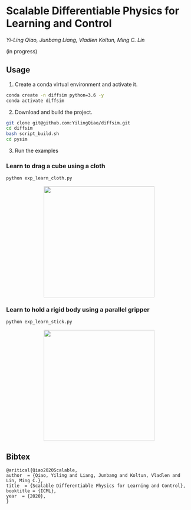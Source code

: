 

# Scalable Differentiable Physics for Learning and Control

*Yi-Ling Qiao, Junbang Liang, Vladlen Koltun, Ming C. Lin*

(in progress)

## Usage
1. Create a conda virtual environment and activate it.
```bash
conda create -n diffsim python=3.6 -y
conda activate diffsim
```

2. Download and build the project.
```bash
git clone git@github.com:YilingQiao/diffsim.git
cd diffsim
bash script_build.sh
cd pysim
```
3. Run the examples

### Learn to drag a cube using a cloth
```bash
python exp_learn_cloth.py
```

<div align="center">
<img width="300px" src="https://github.com/YilingQiao/linkfiles/raw/master/icml20/darg.gif"> 
</div>


### Learn to hold a rigid body using a parallel gripper
```bash
python exp_learn_stick.py
```

<div align="center">
<img width="300px" src="https://github.com/YilingQiao/linkfiles/raw/master/icml20/stick.gif"> 
</div>


## Bibtex
```
@aritical{Qiao2020Scalable,
author  = {Qiao, Yiling and Liang, Junbang and Koltun, Vladlen and Lin, Ming C.},
title  = {Scalable Differentiable Physics for Learning and Control},
booktitle = {ICML},
year  = {2020},
}
```
